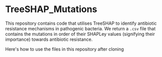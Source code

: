 # TreeSHAP_Mutations
This repository contains code that utilises TreeSHAP to identify antibiotic resistance mechanisms in pathogenic bacteria. We return a `.csv` file that contains the mutations in order of their SHAPLey values (signifying their importance) towards antibiotic resistance.

Here's how to use the files in this repository after cloning
